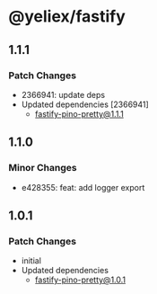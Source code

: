 # @yeliex/fastify

## 1.1.1

### Patch Changes

- 2366941: update deps
- Updated dependencies [2366941]
  - fastify-pino-pretty@1.1.1

## 1.1.0

### Minor Changes

- e428355: feat: add logger export

## 1.0.1

### Patch Changes

- initial
- Updated dependencies
  - fastify-pino-pretty@1.0.1
